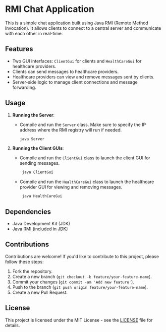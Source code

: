 # RMI Chat Application

This is a simple chat application built using Java RMI (Remote Method Invocation). It allows clients to connect to a central server and communicate with each other in real-time.

## Features

- Two GUI interfaces: `ClientGui` for clients and `HealthCareGui` for healthcare providers.
- Clients can send messages to healthcare providers.
- Healthcare providers can view and remove messages sent by clients.
- Server-side logic to manage client connections and message forwarding.

## Usage

1. **Running the Server**:
   - Compile and run the `Server` class. Make sure to specify the IP address where the RMI registry will run if needed.
     ```bash
     java Server
     ```

2. **Running the Client GUIs**:
   - Compile and run the `ClientGui` class to launch the client GUI for sending messages.
     ```bash
      java ClientGui
     ```
   - Compile and run the `HealthCareGui` class to launch the healthcare provider GUI for viewing and removing messages.
     ```bash
      java HealthCareGui
     ```

## Dependencies

- Java Development Kit (JDK)
- Java RMI (included in JDK)

## Contributions

Contributions are welcome! If you'd like to contribute to this project, please follow these steps:
1. Fork the repository.
2. Create a new branch (`git checkout -b feature/your-feature-name`).
3. Commit your changes (`git commit -am 'Add new feature'`).
4. Push to the branch (`git push origin feature/your-feature-name`).
5. Create a new Pull Request.

## License

This project is licensed under the MIT License - see the [LICENSE](LICENSE) file for details.
